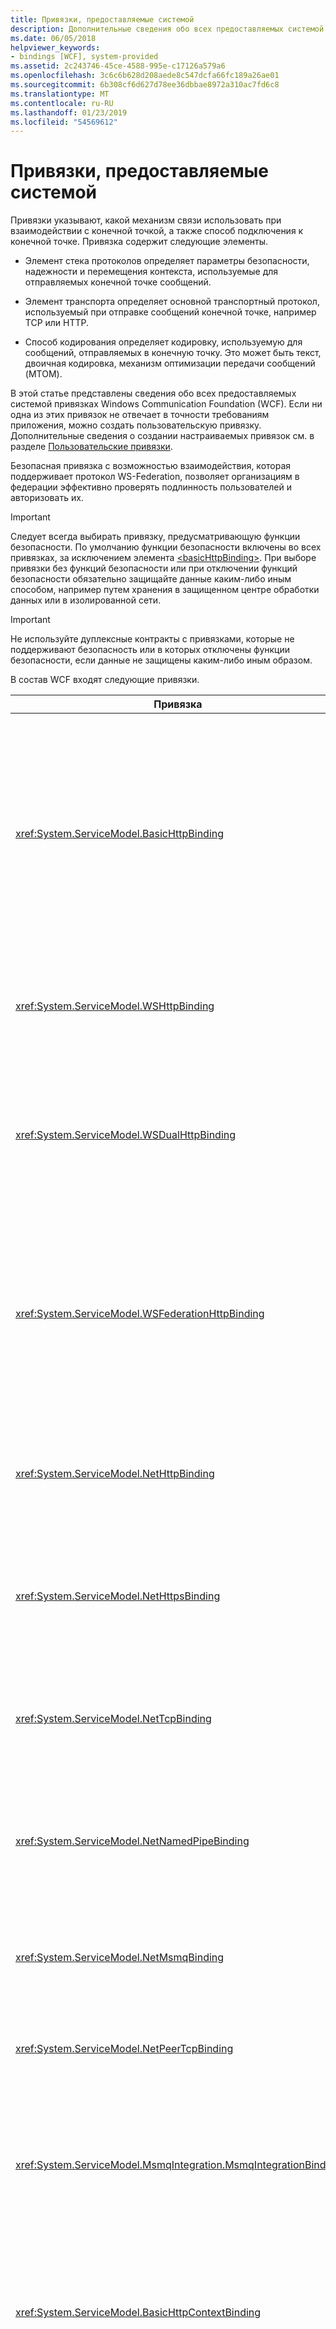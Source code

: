 ```yaml
---
title: Привязки, предоставляемые системой
description: Дополнительные сведения обо всех предоставляемых системой привязках Windows Communication Foundation (WCF).
ms.date: 06/05/2018
helpviewer_keywords:
- bindings [WCF], system-provided
ms.assetid: 2c243746-45ce-4588-995e-c17126a579a6
ms.openlocfilehash: 3c6c6b628d208aede8c547dcfa66fc189a26ae01
ms.sourcegitcommit: 6b308cf6d627d78ee36dbbae8972a310ac7fd6c8
ms.translationtype: MT
ms.contentlocale: ru-RU
ms.lasthandoff: 01/23/2019
ms.locfileid: "54569612"
---
```

# <a name="system-provided-bindings"></a>Привязки, предоставляемые системой

Привязки указывают, какой механизм связи использовать при взаимодействии с конечной точкой, а также способ подключения к конечной точке. Привязка содержит следующие элементы.

- Элемент стека протоколов определяет параметры безопасности, надежности и перемещения контекста, используемые для отправляемых конечной точке сообщений.

- Элемент транспорта определяет основной транспортный протокол, используемый при отправке сообщений конечной точке, например TCP или HTTP.

- Способ кодирования определяет кодировку, используемую для сообщений, отправляемых в конечную точку. Это может быть текст, двоичная кодировка, механизм оптимизации передачи сообщений (MTOM).

 В этой статье представлены сведения обо всех предоставляемых системой привязках Windows Communication Foundation (WCF). Если ни одна из этих привязок не отвечает в точности требованиям приложения, можно создать пользовательскую привязку. Дополнительные сведения о создании настраиваемых привязок см. в разделе [Пользовательские привязки](./extending/custom-bindings.md).

 Безопасная привязка с возможностью взаимодействия, которая поддерживает протокол WS-Federation, позволяет организациям в федерации эффективно проверять подлинность пользователей и авторизовать их.

> [!IMPORTANT]
> Следует всегда выбирать привязку, предусматривающую функции безопасности. По умолчанию функции безопасности включены во всех привязках, за исключением элемента [\<basicHttpBinding>](../configure-apps/file-schema/wcf/basichttpbinding.md). При выборе привязки без функций безопасности или при отключении функций безопасности обязательно защищайте данные каким-либо иным способом, например путем хранения в защищенном центре обработки данных или в изолированной сети.

> [!IMPORTANT]
> Не используйте дуплексные контракты с привязками, которые не поддерживают безопасность или в которых отключены функции безопасности, если данные не защищены каким-либо иным образом.

В состав WCF входят следующие привязки.

|Привязка|Элемент конфигурации|Описание:|
|-------------|---------------------------|-----------------|
|<xref:System.ServiceModel.BasicHttpBinding>|[\<basicHttpBinding>](../configure-apps/file-schema/wcf/basichttpbinding.md)|Привязка, которая подходит для взаимодействия с веб-службами, совместимыми с WS-Basic Profile, например службами, основанными на веб-службах ASP.NET Web (ASMX). Эта привязка использует HTTP как транспорт и формат text/XML как кодирование сообщений по умолчанию.|
|<xref:System.ServiceModel.WSHttpBinding>|[\<wsHttpBinding>](../configure-apps/file-schema/wcf/wshttpbinding.md)|Безопасная привязка с возможностью взаимодействия, которая подходит для недуплексных контрактов службы.|
|<xref:System.ServiceModel.WSDualHttpBinding>|[\<wsDualHttpBinding>](../configure-apps/file-schema/wcf/wsdualhttpbinding.md)|Безопасная привязка с возможностью взаимодействия, которая подходит для дуплексных контрактов службы или взаимодействия через посредников SOAP.|
|<xref:System.ServiceModel.WSFederationHttpBinding>|[\<wsFederationHttpBinding>](../configure-apps/file-schema/wcf/wsfederationhttpbinding.md)|Безопасная привязка с возможностью взаимодействия, которая поддерживает протокол WS-Federation, позволяющий организациям в федерации эффективно проверять подлинность пользователей и авторизовать их.|
|<xref:System.ServiceModel.NetHttpBinding>|[\<netHttpBinding>](../configure-apps/file-schema/wcf/nethttpbinding.md)|Привязка, предназначенная для работы со службами HTTP или WebSocket и использующая по умолчанию двоичное кодирование.|
|<xref:System.ServiceModel.NetHttpsBinding>|[\<netHttpsBinding>](../configure-apps/file-schema/wcf/nethttpsbinding.md)|Безопасная привязка, предназначенная для работы со службами HTTP или WebSocket и использующая по умолчанию двоичное кодирование.|
|<xref:System.ServiceModel.NetTcpBinding>|[\<netTcpBinding>](../configure-apps/file-schema/wcf/nettcpbinding.md)|Безопасная и оптимизированная привязка, которая подходит для обмена данными между приложениями WCF на разных компьютерах.|
|<xref:System.ServiceModel.NetNamedPipeBinding>|[\<netNamedPipeBinding>](../configure-apps/file-schema/wcf/netnamedpipebinding.md)|Безопасная, надежная и оптимизированная привязка, которая подходит для обмена данными между приложениями WCF на одном компьютере.|
|<xref:System.ServiceModel.NetMsmqBinding>|[\<netMsmqBinding>](../configure-apps/file-schema/wcf/netmsmqbinding.md)|Поставленная в очередь привязка, которая подходит для обмена данными между приложениями WCF на разных компьютерах.|
|<xref:System.ServiceModel.NetPeerTcpBinding>|[\<netPeerTcpBinding>](../configure-apps/file-schema/wcf/netpeertcpbinding.md)|Привязка, которая обеспечивает безопасный обмен данными между несколькими компьютерами.|
|<xref:System.ServiceModel.MsmqIntegration.MsmqIntegrationBinding>|[\<msmqIntegrationBinding>](../configure-apps/file-schema/wcf/msmqintegrationbinding.md)|Привязка, которая подходит для обмена данными между приложением WCF и существующими приложениями очереди сообщений (MSMQ) на разных компьютерах.|
|<xref:System.ServiceModel.BasicHttpContextBinding>|[\<basicHttpContextBinding>](../configure-apps/file-schema/wcf/basichttpcontextbinding.md)|Привязка, которая подходит для обмена данными с веб-службами, совместимыми с WS-Basic Profile, и позволяет использовать для обмена контекстом файлы cookie HTTP.|
|<xref:System.ServiceModel.NetTcpContextBinding>|[\<netTcpContextBinding>](../configure-apps/file-schema/wcf/nettcpcontextbinding.md)|Безопасная и оптимизированная привязка, которая подходит для обмена данными между приложениями WCF на разных компьютерах и позволяет использовать для обмена контекстом заголовки SOAP.|
|<xref:System.ServiceModel.WebHttpBinding>|[\<webHttpBinding>](../configure-apps/file-schema/wcf/webhttpbinding.md)|Привязка, используемая при настройке конечных точек для веб-служб WCF, предоставляемых через HTTP-запросы, а не через сообщения SOAP.|
|<xref:System.ServiceModel.WSHttpContextBinding>|[\<wsHttpContextBinding>](../configure-apps/file-schema/wcf/wshttpcontextbinding.md)|Безопасная привязка с возможностью взаимодействия, которая подходит для недуплексных контрактов служб и позволяет использовать для обмена контекстом заголовки SOAP.|
|<xref:System.ServiceModel.UdpBinding>|[\<udpBinding>](../configure-apps/file-schema/wcf/udpbinding.md)|Привязка, используемая при отправке группы простых сообщений большому количеству клиентов одновременно.|

 В следующей таблице приведены возможности каждой предоставляемой системой привязки. В столбцах таблицы приведены привязки; возможности приведены в строках и подробно описаны во второй таблице. В следующей таблице приводится ключ к используемым аббревиатурам привязок. Чтобы выбрать привязку, определите, какой столбец удовлетворяет всем требуемым возможностям, указанным в строке.

|Привязка|Взаимодействие|Режим безопасности (по умолчанию)|Сеанс<br />(Значение по умолчанию)|Транзакции|Дуплекс|Кодирование (по умолчанию)|Потоковые операторы<br />(Значение по умолчанию)|
|-------------|----------------------|--------------------------|-----------------------------|------------------|------------|--------------------------|-------------------------------|
|<xref:System.ServiceModel.BasicHttpBinding>|Basic Profile 1.1|(Нет), Транспорт, Сообщение, Смешанный|(Нет)|(Нет)|Н/Д|Текстовое, (MTOM)|Да<br />(с буферизацией)|
|<xref:System.ServiceModel.WSHttpBinding>|WS|Транспорта, (сообщения), смешанный|(Нет), Надежный сеанс, Безопасный сеанс|(Нет), да|Н/Д|(Текстовое), MTOM|Нет|
|<xref:System.ServiceModel.WSDualHttpBinding>|WS|(Сообщения), нет|(Надежный сеанс), Безопасный сеанс|(Нет), да|Да|(Текстовое), MTOM|Нет|
|<xref:System.ServiceModel.WSFederationHttpBinding>|WS-Federation|(Сообщения), смешанный, нет|(Нет), Надежный сеанс, Безопасный сеанс|(Нет), да|Нет|(Текстовое), MTOM|Нет|
|<xref:System.ServiceModel.NetHttpBinding>|.NET|(Нет), Транспорт, Сообщение, TransportWithMessageCredential, TransportCredentialOnly|См. примечание ниже|Нет|См. примечание ниже|(Двоичная), текст, MTOM|Да (с буферизацией)|
|<xref:System.ServiceModel.NetHttpsBinding>|.NET|(Транспорт), TransportWithMessageCredential|См. примечание ниже|Нет|См. примечание ниже|(Двоичная), текст, MTOM|Да<br />(с буферизацией)|
|<xref:System.ServiceModel.NetTcpBinding>|.NET|(Транспорта), сообщения, нет, смешанный|(Транспорт), Надежный сеанс, Безопасный сеанс|(Нет), да|Да|Binary|Да<br />(с буферизацией)|
|<xref:System.ServiceModel.NetNamedPipeBinding>|.NET|(Транспорта), нет|Нет, (Транспорт)|(Нет), да|Да|Binary|Да<br />(с буферизацией)|
|<xref:System.ServiceModel.NetMsmqBinding>|.NET|Сообщения, (транспорта), нет|(Нет), Транспорт|(Нет), да|Нет|Binary|Нет|
|<xref:System.ServiceModel.NetPeerTcpBinding>|Одноранговый узел|(Транспорт)|(Нет)|(Нет)|Да||Нет|
|<xref:System.ServiceModel.MsmqIntegration.MsmqIntegrationBinding>|MSMQ|(Транспорт)|(Нет)|(Нет), да|Н/Д|Н/Д|Нет|
|<xref:System.ServiceModel.BasicHttpContextBinding>|Basic Profile 1.1|(Нет), Транспорт, Сообщение, Смешанный|(Нет)|(Нет)|Н/Д|Текстовое, (MTOM)|Да<br />(с буферизацией)|
|<xref:System.ServiceModel.NetTcpContextBinding>|.NET|(Транспорта), сообщения, нет, смешанный|(Транспорт), Надежный сеанс, Безопасный сеанс|(Нет), да|Да|Binary|Да<br />(с буферизацией)|
|<xref:System.ServiceModel.WSHttpContextBinding>|WS|Транспорта, (сообщения), смешанный|(Нет), Надежный сеанс, Безопасный сеанс|(Нет), да|Н/Д|Текстовое, (MTOM)|Нет|
|<xref:System.ServiceModel.UdpBinding> <br /><br /> **Примечание.**  Добиться взаимодействия можно путем реализации стандартной спецификации «SOAP через UDP», реализуемой этой привязкой.|.NET|(Нет)|(Нет)|(Нет)|Н/Д|(Текст)|Нет|

> [!IMPORTANT]
> <xref:System.ServiceModel.NetHttpBinding> - это привязка, предназначенная для использования служб HTTP или WebSocket и использующая по умолчанию двоичное кодирование. <xref:System.ServiceModel.NetHttpBinding> определяет, будет ли она использоваться с дуплексным контрактом и контрактом типа "запрос-ответ" и изменит ли свое поведение для соответствия контракту. HTTP будет использоваться для контрактов типа "запрос-ответ", а WebSockets — для дуплексных контрактов. Это поведение можно переопределить с помощью <xref:System.ServiceModel.Channels.WebSocketTransportUsage> параметр привязки: WhenDuplex - это значение по умолчанию, данное поведение работает способом, описанным выше. Never - это исключает использование службы WebSockets. Попытка использования дуплексного контракта с этим параметром приведет к возникновению исключения. Always - это обеспечивает использование службы WebSockets даже для контрактов типа «запрос-ответ». NetHttpBinding поддерживает надежные сеансы как в режиме HTTP, так и в режиме WebSocket. В режиме WebSocket сеансы предоставляются транспортом.

 В следующей таблице поясняются функции, упомянутые в предыдущей таблице.

|Функция|Описание|
|-------------|-----------------|
|Тип взаимодействия|Указывает протокол или технологию, взаимодействие с которыми обеспечивает привязка.|
|Безопасность|Указывает способ защиты канала.<br />-None: Сообщение SOAP не защищено, и клиент не прошел проверку подлинности.<br />-Транспорта: Требования безопасности выполняются на транспортном уровне.<br />-Сообщение об ошибке: Требования безопасности выполняются на уровне сообщений.<br />-Различаются: Утверждения передаются в сообщении; требования целостности и конфиденциальности обеспечиваются на транспортном уровне.|
|Сеанс|Указывает, поддерживает ли привязка контракты сеансов.|
|Транзакции|Указывает, включены ли транзакции.|
|Дуплекс|Указывает, поддерживаются ли дуплексные контракты. Обратите внимание, что для этой возможности необходима поддержка сеансов в привязке.|
|кодировка|Указывает формат сообщения при передаче по линиям связи. Допустимые значения:<br />— "Текст" (например, UTF-8).<br />— "Двоичная"<br />-Механизм оптимизации передачи сообщений (MTOM): Метод эффективного кодирования двоичных XML-элементов в контексте конверта SOAP.|
|Потоковые операторы|Указывает, поддерживается ли потоковая передача входящих и исходящих сообщений. Для задания этого значения используется свойство `TransferMode` привязки. Допустимые значения:<br />- <xref:System.ServiceModel.TransferMode.Buffered>: Сообщения запроса и ответа буферизуются.<br />- <xref:System.ServiceModel.TransferMode.Streamed>: Сообщения запроса и ответа передаются потоком.<br />- <xref:System.ServiceModel.TransferMode.StreamedRequest>: Сообщение запроса передается потоком, а сообщение ответа буферизуется.<br />- <xref:System.ServiceModel.TransferMode.StreamedResponse>: Сообщение запроса буферизуется, а сообщение ответа передается потоком.|

## <a name="see-also"></a>См. также

- [Общие сведения о создании конечных точек](endpoint-creation-overview.md)
- [Использование привязок для настройки служб и клиентов](using-bindings-to-configure-services-and-clients.md)
- [Базовое программирование для WCF](basic-wcf-programming.md)
